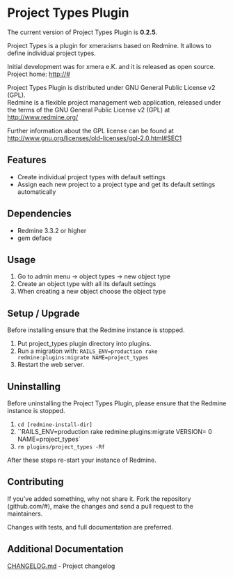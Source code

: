 Project Types Plugin
====================

The current version of Project Types Plugin is **0.2.5**.

Project Types is a plugin for xmera:isms based on Redmine. It allows to define individual project types.

Initial development was for xmera e.K. and it is released as open source.
Project home: <http://#>

Project Types Plugin is distributed under GNU General Public License v2 (GPL).  
Redmine is a flexible project management web application, released under the terms of the GNU General Public License v2 (GPL) at <http://www.redmine.org/>

Further information about the GPL license can be found at
<http://www.gnu.org/licenses/old-licenses/gpl-2.0.html#SEC1>

Features
--------

* Create individual project types with default settings
* Assign each new project to a project type and get 
  its default settings automatically 


Dependencies
------------

  
  * Redmine 3.3.2 or higher
  * gem deface

Usage
-----

1. Go to admin menu -> object types -> new object type
1. Create an object type with all its default settings
1. When creating a new object choose the object type 



Setup / Upgrade
---------------

Before installing ensure that the Redmine instance is stopped.

1. Put project_types plugin directory into plugins.
1. Run a migration with: `RAILS_ENV=production rake redmine:plugins:migrate NAME=project_types`
1. Restart the web server.

Uninstalling
------------

Before uninstalling the Project Types Plugin, please ensure that the Redmine instance is stopped.

1. `cd [redmine-install-dir]`
1. ``RAILS_ENV=production rake redmine:plugins:migrate VERSION= 0 NAME=project_types`
1. `rm plugins/project_types -Rf`

After these steps re-start your instance of Redmine.

Contributing
------------

If you've added something, why not share it. Fork the repository (github.com/#), 
make the changes and send a pull request to the maintainers.

Changes with tests, and full documentation are preferred.

Additional Documentation
------------------------

[CHANGELOG.md](CHANGELOG.md) - Project changelog
